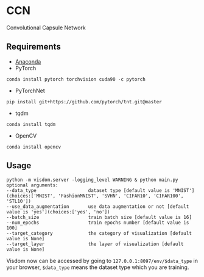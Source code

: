 # CCN
Convolutional Capsule Network

## Requirements
* [Anaconda](https://www.anaconda.com/download/)
* PyTorch
```
conda install pytorch torchvision cuda90 -c pytorch
```
* PyTorchNet
```
pip install git+https://github.com/pytorch/tnt.git@master
```
* tqdm
```
conda install tqdm
```
* OpenCV
```
conda install opencv
```

## Usage
```
python -m visdom.server -logging_level WARNING & python main.py
optional arguments:
--data_type                   dataset type [default value is 'MNIST'](choices:['MNIST', 'FashionMNIST', 'SVHN', 'CIFAR10', 'CIFAR100', 'STL10'])
--use_data_augmentation       use data augmentation or not [default value is 'yes'](choices:['yes', 'no'])
--batch_size                  train batch size [default value is 16]
--num_epochs                  train epochs number [default value is 100]
--target_category             the category of visualization [default value is None]
--target_layer                the layer of visualization [default value is None]
```
Visdom now can be accessed by going to `127.0.0.1:8097/env/$data_type` in your browser, `$data_type` means the dataset type which you are training.
